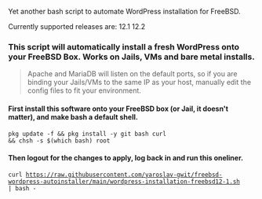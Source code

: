 Yet another bash script to automate WordPress installation for FreeBSD.

Currently supported releases are:
12.1
12.2

### This script will automatically install a fresh WordPress onto your FreeBSD Box. Works on Jails, VMs and bare metal installs.
> Apache and MariaDB will listen on the default ports, so if you are binding your Jails/VMs to the same IP as your host, manually edit the config files to fit your environment.

#### First install this software onto your FreeBSD box (or Jail, it doesn't matter), and make bash a default shell.
<code>pkg update -f && pkg install -y git bash curl && chsh -s $(which bash) root</code>

#### Then logout for the changes to apply, log back in and run this oneliner.
<code>curl https://raw.githubusercontent.com/yaroslav-gwit/freebsd-wordpress-autoinstaller/main/wordpress-installation-freebsd12-1.sh | bash - </code>
